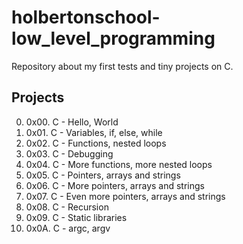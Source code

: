 # holbertonschool-low_level_programming
Repository about my first tests and tiny projects on C.

## Projects

0. 0x00. C - Hello, World
1. 0x01. C - Variables, if, else, while
2. 0x02. C - Functions, nested loops
3. 0x03. C - Debugging
4. 0x04. C - More functions, more nested loops
5. 0x05. C - Pointers, arrays and strings
6. 0x06. C - More pointers, arrays and strings
7. 0x07. C - Even more pointers, arrays and strings
8. 0x08. C - Recursion
9. 0x09. C - Static libraries
10. 0x0A. C - argc, argv
